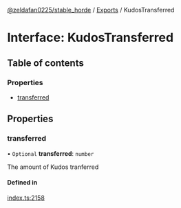 [@zeldafan0225/stable_horde](../README.md) / [Exports](../modules.md) / KudosTransferred

# Interface: KudosTransferred

## Table of contents

### Properties

- [transferred](KudosTransferred.md#transferred)

## Properties

### transferred

• `Optional` **transferred**: `number`

The amount of Kudos tranferred

#### Defined in

[index.ts:2158](https://github.com/ZeldaFan0225/stable_horde/blob/3b7418e/index.ts#L2158)
